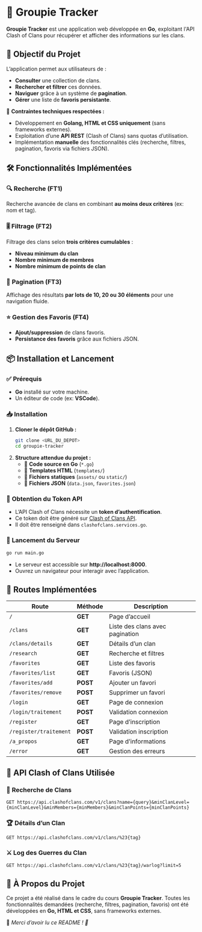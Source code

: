 # 🎯 **Groupie Tracker**

**Groupie Tracker** est une application web développée en **Go**, exploitant l'API Clash of Clans pour récupérer et afficher des informations sur les clans.

## 🚀 **Objectif du Projet**

L’application permet aux utilisateurs de :
- **Consulter** une collection de clans.
- **Rechercher et filtrer** ces données.
- **Naviguer** grâce à un système de **pagination**.
- **Gérer** une liste de **favoris persistante**.

📌 **Contraintes techniques respectées :**
- Développement en **Golang, HTML et CSS uniquement** (sans frameworks externes).
- Exploitation d’une **API REST** (Clash of Clans) sans quotas d’utilisation.
- Implémentation **manuelle** des fonctionnalités clés (recherche, filtres, pagination, favoris via fichiers JSON).

## 🛠️ **Fonctionnalités Implémentées**

### 🔍 **Recherche (FT1)**
Recherche avancée de clans en combinant **au moins deux critères** (ex: nom et tag).

### 🎚️ **Filtrage (FT2)**
Filtrage des clans selon **trois critères cumulables** :
- **Niveau minimum du clan**
- **Nombre minimum de membres**
- **Nombre minimum de points de clan**

### 📄 **Pagination (FT3)**
Affichage des résultats **par lots de 10, 20 ou 30 éléments** pour une navigation fluide.

### ⭐ **Gestion des Favoris (FT4)**
- **Ajout/suppression** de clans favoris.
- **Persistance des favoris** grâce aux fichiers JSON.

## 📦 **Installation et Lancement**

### ✅ **Prérequis**
- **Go** installé sur votre machine.
- Un éditeur de code (ex: **VSCode**).

### 📥 **Installation**
1. **Cloner le dépôt GitHub :**
   ```bash
   git clone <URL_DU_DEPOT>
   cd groupie-tracker
   ```
2. **Structure attendue du projet :**
   - 📂 **Code source en Go** (`*.go`)
   - 📂 **Templates HTML** (`templates/`)
   - 📂 **Fichiers statiques** (`assets/` ou `static/`)
   - 📂 **Fichiers JSON** (`data.json`, `favorites.json`)

### 🔑 **Obtention du Token API**
- L’API Clash of Clans nécessite un **token d’authentification**.
- Ce token doit être généré sur [Clash of Clans API](https://developer.clashofclans.com/).
- Il doit être renseigné dans `clashofclans.services.go`.

### 🚀 **Lancement du Serveur**
```bash
go run main.go
```
- Le serveur est accessible sur **http://localhost:8000**.
- Ouvrez un navigateur pour interagir avec l’application.

## 🔗 **Routes Implémentées**

| **Route**                 | **Méthode** | **Description** |
|---------------------------|------------|----------------|
| `/`                       | **GET**        | Page d’accueil |
| `/clans`                  | **GET**        | Liste des clans avec pagination |
| `/clans/details`          | **GET**        | Détails d’un clan |
| `/research`               | **GET**        | Recherche et filtres |
| `/favorites`              | **GET**        | Liste des favoris |
| `/favorites/list`         | **GET**        | Favoris (JSON) |
| `/favorites/add`          | **POST**       | Ajouter un favori |
| `/favorites/remove`       | **POST**       | Supprimer un favori |
| `/login`                  | **GET**        | Page de connexion |
| `/login/traitement`       | **POST**       | Validation connexion |
| `/register`               | **GET**        | Page d’inscription |
| `/register/traitement`    | **POST**       | Validation inscription |
| `/a_propos`               | **GET**        | Page d’informations |
| `/error`                  | **GET**        | Gestion des erreurs |

## 📡 **API Clash of Clans Utilisée**

### 🔎 **Recherche de Clans**
```http
GET https://api.clashofclans.com/v1/clans?name={query}&minClanLevel={minClanLevel}&minMembers={minMembers}&minClanPoints={minClanPoints}
```

### 🏆 **Détails d’un Clan**
```http
GET https://api.clashofclans.com/v1/clans/%23{tag}
```

### ⚔️ **Log des Guerres du Clan**
```http
GET https://api.clashofclans.com/v1/clans/%23{tag}/warlog?limit=5
```

## 📖 **À Propos du Projet**
Ce projet a été réalisé dans le cadre du cours **Groupie Tracker**. Toutes les fonctionnalités demandées (recherche, filtres, pagination, favoris) ont été développées en **Go, HTML et CSS**, sans frameworks externes.


🎯 _Merci d’avoir lu ce README ! 🚀_

